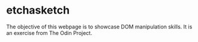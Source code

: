 # etchasketch
The objective of this webpage is to showcase DOM manipulation skills.  It is an exercise from The Odin Project.